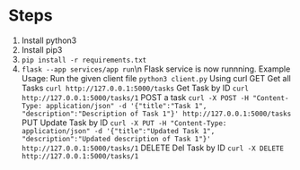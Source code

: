 # Steps
1. Install python3
2. Install pip3
3. ```pip install -r requirements.txt```
4. ```flask --app services/app run```\n
Flask service is now runnning.
Example Usage:
Run the given client file
```python3 client.py```
Using curl
GET
Get all Tasks
```curl http://127.0.0.1:5000/tasks```
Get Task by ID
```curl http://127.0.0.1:5000/tasks/1```
POST a task
```curl -X POST -H "Content-Type: application/json" -d '{"title":"Task 1", "description":"Description of Task 1"}' http://127.0.0.1:5000/tasks```
PUT
Update Task by ID
```curl -X PUT -H "Content-Type: application/json" -d '{"title":"Updated Task 1", "description":"Updated description of Task 1"}' http://127.0.0.1:5000/tasks/1```
DELETE
Del Task by ID
```curl -X DELETE http://127.0.0.1:5000/tasks/1```
